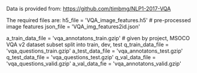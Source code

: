 Data is provided from: https://github.com/timbmg/NLP1-2017-VQA

The required files are:
h5_file = 'VQA_image_features.h5'  # pre-processed image features
json_file = 'VQA_img_features2id.json'

a_train_data_file = 'vqa_annotatons_train.gzip' # given by project, MSOCO VQA v2 dataset subset split into train, dev, test 
q_train_data_file = 'vqa_questions_train.gzip'
a_test_data_file = 'vqa_annotatons_test.gzip'
q_test_data_file = 'vqa_questions_test.gzip'
q_val_data_file = 'vqa_questions_valid.gzip'
a_val_data_fie = 'vqa_annotatons_valid.gzip'
